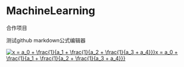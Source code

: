 # MachineLearning
合作项目

测试github markdown公式编辑器

<a href="https://www.codecogs.com/eqnedit.php?latex=x&space;=&space;a_0&space;&plus;&space;\frac{1}{a_1&space;&plus;&space;\frac{1}{a_2&space;&plus;&space;\frac{1}{a_3&space;&plus;&space;a_4}}}x&space;=&space;a_0&space;&plus;&space;\frac{1}{a_1&space;&plus;&space;\frac{1}{a_2&space;&plus;&space;\frac{1}{a_3&space;&plus;&space;a_4}}}" target="_blank"><img src="https://latex.codecogs.com/gif.latex?x&space;=&space;a_0&space;&plus;&space;\frac{1}{a_1&space;&plus;&space;\frac{1}{a_2&space;&plus;&space;\frac{1}{a_3&space;&plus;&space;a_4}}}x&space;=&space;a_0&space;&plus;&space;\frac{1}{a_1&space;&plus;&space;\frac{1}{a_2&space;&plus;&space;\frac{1}{a_3&space;&plus;&space;a_4}}}" title="x = a_0 + \frac{1}{a_1 + \frac{1}{a_2 + \frac{1}{a_3 + a_4}}}x = a_0 + \frac{1}{a_1 + \frac{1}{a_2 + \frac{1}{a_3 + a_4}}}" /></a>
